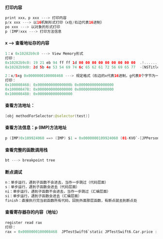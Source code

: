 #### 打印内容
```swift
print xxx、p xxx ---> 打印内容
p/x xxx ---> 以16机制形式打印（x在/右边代表16进制）
po xxx ---> 以对象的形式打印
p (IMP)xxx ---> 打印方法信息
```

#### x —> 查看地址存的内容
```swift
1：x 0x10282b9c0 ---> View Memory形式
打印：
0x10282b9c0: 19 21 eb 94 ff ff 1d 00 00 00 00 00 00 00 00 00  .!..............
0x10282b9d0: 2d 5b 4e 53 54 69 74 6c 65 62 61 72 56 69 65 77  -[NSTitlebarView

2：x/5xg 0x0000000100008468 ---> 规定格式（右边的x代表16进制，g代表8个字节为一组，5代表给5组）
打印：
0x100008468: 0x000000000000000b 0x0000000000000000
0x100008478: 0x0000000000000000 0x0000000000000000
0x100008488: 0x0000000000000000
```

#### 查看方法地址：
```swift
[obj methodForSelector:@selector(test)]
```

#### 查看方法信息：p (IMP)方法地址
```swift
p (IMP)0x109924060 ==> (IMP) $1 = 0x0000000109924060 (01-KVO`-[JPPerson setAge:] at JPPerson.m:13)
```

#### 查看完整的函数调用栈
```swift
bt ---> breakpoint tree
```

#### 断点调试
```swift
n：单步运行，遇到子函数不会进去，当作一步跳过（代码层面）
s：单步运行，遇到子函数会进去（代码层面）
ni：单步运行，遇到子函数不会进去，当作一步跳过（汇编层面）
si：单步运行，遇到子函数会进去（汇编层面）
finish：直接执行完当前函数所有代码，回到外面那层函数，有断点就去到断点处
```

#### 查看寄存器存的内容（地址）
```swift
register read rax
打印：
rax = 0x0000000100008468  JPTestSwift6`static JPTestSwift6.Car.price : Swift.Int
```